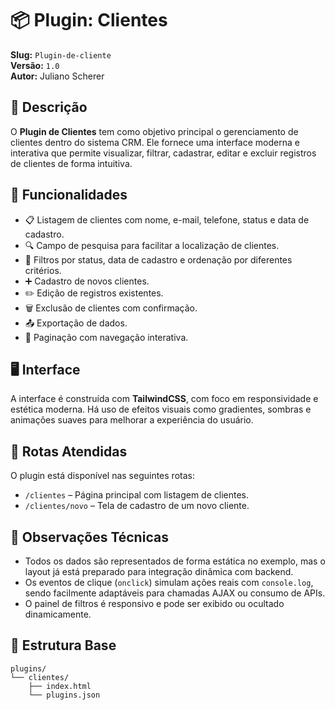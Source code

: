 # 📦 Plugin: Clientes

**Slug:** `Plugin-de-cliente`  
**Versão:** `1.0`  
**Autor:** Juliano Scherer

## 🧩 Descrição

O **Plugin de Clientes** tem como objetivo principal o gerenciamento de clientes dentro do sistema CRM. Ele fornece uma interface moderna e interativa que permite visualizar, filtrar, cadastrar, editar e excluir registros de clientes de forma intuitiva.

## 🚀 Funcionalidades

- 📋 Listagem de clientes com nome, e-mail, telefone, status e data de cadastro.
- 🔍 Campo de pesquisa para facilitar a localização de clientes.
- 🎯 Filtros por status, data de cadastro e ordenação por diferentes critérios.
- ➕ Cadastro de novos clientes.
- ✏️ Edição de registros existentes.
- 🗑️ Exclusão de clientes com confirmação.
- 📤 Exportação de dados.
- 📄 Paginação com navegação interativa.

## 🖥️ Interface

A interface é construída com **TailwindCSS**, com foco em responsividade e estética moderna. Há uso de efeitos visuais como gradientes, sombras e animações suaves para melhorar a experiência do usuário.

## 🔗 Rotas Atendidas

O plugin está disponível nas seguintes rotas:

- `/clientes` – Página principal com listagem de clientes.
- `/clientes/novo` – Tela de cadastro de um novo cliente.

## 🧠 Observações Técnicas

- Todos os dados são representados de forma estática no exemplo, mas o layout já está preparado para integração dinâmica com backend.
- Os eventos de clique (`onclick`) simulam ações reais com `console.log`, sendo facilmente adaptáveis para chamadas AJAX ou consumo de APIs.
- O painel de filtros é responsivo e pode ser exibido ou ocultado dinamicamente.

## 📁 Estrutura Base

```text
plugins/
└── clientes/
    ├── index.html
    └── plugins.json
